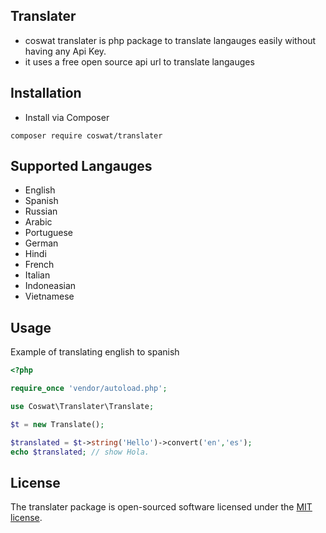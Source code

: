 ## Translater

- coswat translater is php package to translate langauges easily without having any Api Key.
- it uses a free open source api url to translate langauges

## Installation

- Install via Composer
```
composer require coswat/translater
```

## Supported Langauges

- English
- Spanish 
- Russian
- Arabic
- Portuguese
- German
- Hindi
- French
- Italian
- Indoneasian
- Vietnamese 

## Usage

Example of translating english to spanish
```php
<?php

require_once 'vendor/autoload.php';

use Coswat\Translater\Translate;

$t = new Translate();

$translated = $t->string('Hello')->convert('en','es');
echo $translated; // show Hola.

```

## License

The translater package is open-sourced software licensed under the [MIT license](LICENSE.md).
